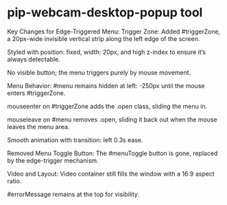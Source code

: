 # pip-webcam-desktop-popup tool
Key Changes for Edge-Triggered Menu:
Trigger Zone:
Added #triggerZone, a 20px-wide invisible vertical strip along the left edge of the screen.

Styled with position: fixed, width: 20px, and high z-index to ensure it’s always detectable.

No visible button; the menu triggers purely by mouse movement.

Menu Behavior:
#menu remains hidden at left: -250px until the mouse enters #triggerZone.

mouseenter on #triggerZone adds the .open class, sliding the menu in.

mouseleave on #menu removes .open, sliding it back out when the mouse leaves the menu area.

Smooth animation with transition: left 0.3s ease.

Removed Menu Toggle Button:
The #menuToggle button is gone, replaced by the edge-trigger mechanism.

Video and Layout:
Video container still fills the window with a 16:9 aspect ratio.

#errorMessage remains at the top for visibility.

